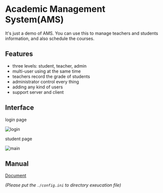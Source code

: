 # Academic Management System(AMS)
It's just a demo of AMS. You can use this to manage teachers and students information, and also schedule the courses.

## Features
- three levels: student, teacher, admin
- multi-user using at the same time
- teachers record the grade of students
- administrator control every thing
- adding any kind of users
- support server and client

## Interface
login page

![login](https://github.com/laddie132/EducationSystem/blob/master/Images/1.png)

student page

![main](https://github.com/laddie132/EducationSystem/blob/master/Images/2.png)

## Manual
[Document](https://github.com/laddie132/EducationSystem/blob/master/Docs/manual.pdf)

*(Please put the `./config.ini` to directory exeucation file)* 
